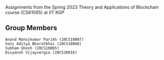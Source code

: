 Assignments from the Spring 2023 Theory and Applications of Blockchain course (CS61065) at IIT KGP

## Group Members
<pre><code>Anand Manojkumar Parikh (20CS10007)
Soni Aditya Bharatbhai (20CS10060)
Subham Ghosh (20CS10065)
Divyansh Vijayvergia (20CS30016)
</code></pre>
